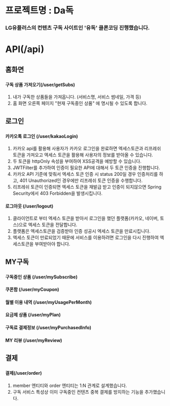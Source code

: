 # 프로젝트명 : Da독
### LG유플러스의 컨텐츠 구독 사이트인 '유독' 클론코딩 진행했습니다.
#
# API(/api)
## 홈화면
###
#### 구독 상품 가져오기(/user/getSubs)
1. 내가 구독한 상품들을 가져옵니다. (서비스명, 서비스 썸네일, 가격 등)
2. 홈 화면 오른쪽 페이지 "현재 구독중인 상품" 에 명시될 수 있도록 합니다.


## 로그인 
###

#### 카카오톡 로그인 (/user/kakaoLogin)
1. 카카오 api를 활용해 사용자가 카카오 로그인을 완료하면 엑세스토큰과 리프레쉬 토큰을 가져오고 엑세스 토큰을 활용해 사용자의 정보를 받아올 수 있습니다.
2. 두 토큰을 httpOnly 속성을 부여하여 XSS공격을 예방할 수 있습니다.
3. JWTFilter를 추가하여 인증이 필요한 API에 대해서 두 토큰 인증을 진행합니다.
4. 카카오 API 기준에 맞춰서 엑세스 토큰 인증 시 status 200일 경우 인증처리를 하고, 401 Unauthorized인 경우에만 리프레쉬 토큰 인증을 수행합니다.
5. 리프레쉬 토큰이 인증되면 엑세스 토큰을 재발급 받고 인증이 되지않으면 Spring Security에서 403 Forbidden을 발생시킵니다.

#### 로그아웃 (/user/logout)
1. 클라이언트로 부터 엑세스 토큰을 받아서 로그인을 했던 플랫폼(카카오, 네이버, 토스)으로 엑세스 토큰을 전달합니다.
2. 플랫폼은 엑세스토큰을 검증받아 인증 성공시 엑세스 토큰을 만료시킵니다.
3. 엑세스 토큰이 만료되었기 때문에 서비스를 이용하려면 로그인을 다시 진행하여 엑세스토큰을 부여받아야 합니다.  

## MY구독
###
#### 구독중인 상품 (/user/mySubscribe)
#### 쿠폰함 (/user/myCoupon)
#### 월별 이용 내역 (/user/myUsagePerMonth)
#### 요금제 상품 (/user/myPlan)
#### 구독료 결제정보 (/user/myPurchasedInfo)
#### MY 리뷰 (/user/myReview)

## 결제 
###
#### 결제(/user/order)
1. member 엔티티와 order 엔티티는 1:N 관계로 설계했습니다.
2. 구독 서비스 특성상 이미 구독중인 컨텐츠 중복 결제를 방지하는 기능을 추가했습니다.